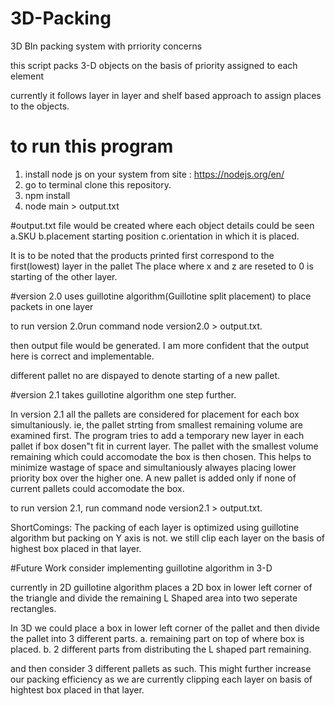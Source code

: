 # 3D-Packing
3D BIn packing system with prriority concerns

this script packs 3-D objects on the basis of priority assigned to each element 

currently it follows layer in layer and shelf based approach to assign places to the objects.

# to run this program
1. install node js on your system from site : https://nodejs.org/en/
2. go to terminal clone this repository.  
3. npm install
4. node main > output.txt

#output.txt file would be created where each object details could be seen
  a.SKU 
  b.placement  starting position
  c.orientation in which it is placed.
  
It is to be noted that the products printed first correspond to the first(lowest) layer in the pallet
The place where x and z are reseted to 0 is starting of the other layer.

#version 2.0 uses guillotine algorithm(Guillotine split placement) to place packets in one layer

to run version 2.0run command
  node version2.0 > output.txt.

then output file would be generated.
I am more confident that the output here is correct and implementable.

different pallet no are dispayed to denote starting of a new pallet.

#version 2.1 takes guillotine algorithm one step further.

In version 2.1 all the pallets are considered for placement for each box simultaniously.
ie, the pallet strting from smallest remaining volume are examined first. 
The program tries to add a temporary new layer in each pallet if box dosen"t fit in current layer.
The pallet with the smallest volume remaining which could accomodate the box is then chosen.
This helps to minimize wastage of space and simultaniously alwayes placing lower priority box over the higher one.
A new pallet is added only if none of current pallets could accomodate the box.


to run version 2.1, run command
  node version2.1 > output.txt.

ShortComings: The packing of each layer is optimized using guillotine algorithm but packing on Y axis is not.
              we still clip each layer on the basis of highest box placed in that layer.


#Future Work
consider implementing guillotine algorithm in 3-D

currently in 2D guillotine algorithm places a 2D box in lower left corner of the triangle and divide the remaining 
 L Shaped area into two seperate rectangles.

In 3D we could place a box in lower left corner of the pallet and then divide the pallet into 3 different parts.
a. remaining part on top of where box is placed.
b. 2 different parts from distributing the L shaped part remaining.

and then consider 3 different pallets as such. This might further increase our packing efficiency as we are currently
clipping each layer on basis of hightest box placed in that layer.

